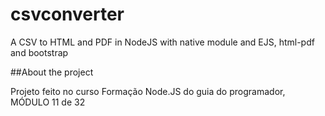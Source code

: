 # csvconverter
A CSV to HTML and PDF in NodeJS with native module and EJS, html-pdf and bootstrap


##About the project

Projeto feito no curso Formação Node.JS do guia do programador, MÓDULO 11 de 32
